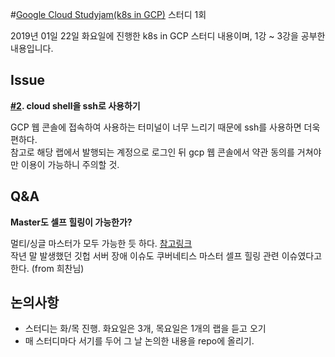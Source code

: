 #[Google Cloud Studyjam(k8s in GCP)](https://www.qwiklabs.com/quests/29) 스터디 1회

2019년 01일 22일 화요일에 진행한 k8s in GCP 스터디 내용이며, 1강 ~ 3강을 공부한 내용입니다.



## Issue

**[#2](https://github.com/yangroro/cloud-studyjam-entry/issues/2). cloud shell을 ssh로 사용하기**

GCP 웹 콘솔에 접속하여 사용하는 터미널이 너무 느리기 때문에 ssh를 사용하면 더욱 편하다.<br />참고로 해당 랩에서 발행되는 계정으로 로그인 뒤 gcp 웹 콘솔에서 약관 동의를 거쳐야만 이용이 가능하니 주의할 것. 



## Q&A

**Master도 셀프 힐링이 가능한가?**

멀티/싱글 마스터가 모두 가능한 듯 하다. [참고링크](https://thenewstack.io/kubernetes-high-availability-no-single-point-of-failure/)<br />작년 말 발생했던 깃헙 서버 장애 이슈도 쿠버네티스 마스터 셀프 힐링 관련 이슈였다고 한다. (from 희찬님)



## 논의사항

- 스터디는 화/목 진행. 화요일은 3개, 목요일은 1개의 랩을 듣고 오기
- 매 스터디마다 서기를 두어 그 날 논의한 내용을 repo에 올리기.

